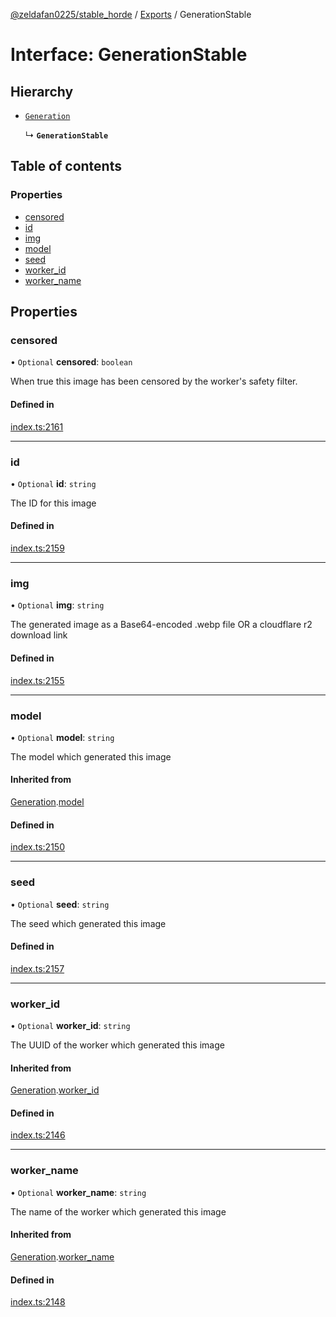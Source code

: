 [@zeldafan0225/stable_horde](../README.md) / [Exports](../modules.md) / GenerationStable

# Interface: GenerationStable

## Hierarchy

- [`Generation`](Generation.md)

  ↳ **`GenerationStable`**

## Table of contents

### Properties

- [censored](GenerationStable.md#censored)
- [id](GenerationStable.md#id)
- [img](GenerationStable.md#img)
- [model](GenerationStable.md#model)
- [seed](GenerationStable.md#seed)
- [worker\_id](GenerationStable.md#worker_id)
- [worker\_name](GenerationStable.md#worker_name)

## Properties

### censored

• `Optional` **censored**: `boolean`

When true this image has been censored by the worker's safety filter.

#### Defined in

[index.ts:2161](https://github.com/ZeldaFan0225/stable_horde/blob/9241243/index.ts#L2161)

___

### id

• `Optional` **id**: `string`

The ID for this image

#### Defined in

[index.ts:2159](https://github.com/ZeldaFan0225/stable_horde/blob/9241243/index.ts#L2159)

___

### img

• `Optional` **img**: `string`

The generated image as a Base64-encoded .webp file OR a cloudflare r2 download link

#### Defined in

[index.ts:2155](https://github.com/ZeldaFan0225/stable_horde/blob/9241243/index.ts#L2155)

___

### model

• `Optional` **model**: `string`

The model which generated this image

#### Inherited from

[Generation](Generation.md).[model](Generation.md#model)

#### Defined in

[index.ts:2150](https://github.com/ZeldaFan0225/stable_horde/blob/9241243/index.ts#L2150)

___

### seed

• `Optional` **seed**: `string`

The seed which generated this image

#### Defined in

[index.ts:2157](https://github.com/ZeldaFan0225/stable_horde/blob/9241243/index.ts#L2157)

___

### worker\_id

• `Optional` **worker\_id**: `string`

The UUID of the worker which generated this image

#### Inherited from

[Generation](Generation.md).[worker_id](Generation.md#worker_id)

#### Defined in

[index.ts:2146](https://github.com/ZeldaFan0225/stable_horde/blob/9241243/index.ts#L2146)

___

### worker\_name

• `Optional` **worker\_name**: `string`

The name of the worker which generated this image

#### Inherited from

[Generation](Generation.md).[worker_name](Generation.md#worker_name)

#### Defined in

[index.ts:2148](https://github.com/ZeldaFan0225/stable_horde/blob/9241243/index.ts#L2148)
